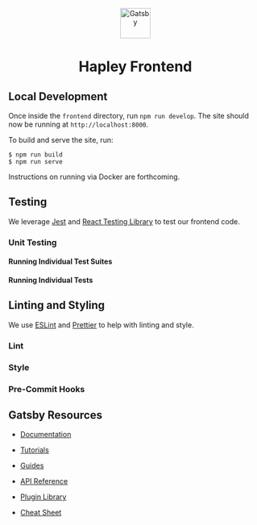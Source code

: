 <p align="center">
  <a href="https://www.gatsbyjs.com/?utm_source=starter&utm_medium=readme&utm_campaign=minimal-starter-ts">
    <img alt="Gatsby" src="https://www.gatsbyjs.com/Gatsby-Monogram.svg" width="60" />
  </a>
</p>
<h1 align="center">
  Hapley Frontend
</h1>

## Local Development

Once inside the `frontend` directory, run `npm run develop`. The site should now be running at `http://localhost:8000`.

To build and serve the site, run:

```shell
$ npm run build
$ npm run serve
```

Instructions on running via Docker are forthcoming.

## Testing

We leverage [Jest](https://jestjs.io/) and [React Testing Library](https://testing-library.com/docs/react-testing-library/intro/) to test our frontend code.

### Unit Testing

#### Running Individual Test Suites

#### Running Individual Tests

## Linting and Styling

We use [ESLint](https://eslint.org) and [Prettier](https://prettier.io) to help with linting and style.

### Lint

### Style

### Pre-Commit Hooks

## Gatsby Resources

- [Documentation](https://www.gatsbyjs.com/docs/?utm_source=starter&utm_medium=readme&utm_campaign=minimal-starter-ts)

- [Tutorials](https://www.gatsbyjs.com/tutorial/?utm_source=starter&utm_medium=readme&utm_campaign=minimal-starter-ts)

- [Guides](https://www.gatsbyjs.com/tutorial/?utm_source=starter&utm_medium=readme&utm_campaign=minimal-starter-ts)

- [API Reference](https://www.gatsbyjs.com/docs/api-reference/?utm_source=starter&utm_medium=readme&utm_campaign=minimal-starter-ts)

- [Plugin Library](https://www.gatsbyjs.com/plugins?utm_source=starter&utm_medium=readme&utm_campaign=minimal-starter-ts)

- [Cheat Sheet](https://www.gatsbyjs.com/docs/cheat-sheet/?utm_source=starter&utm_medium=readme&utm_campaign=minimal-starter-ts)
